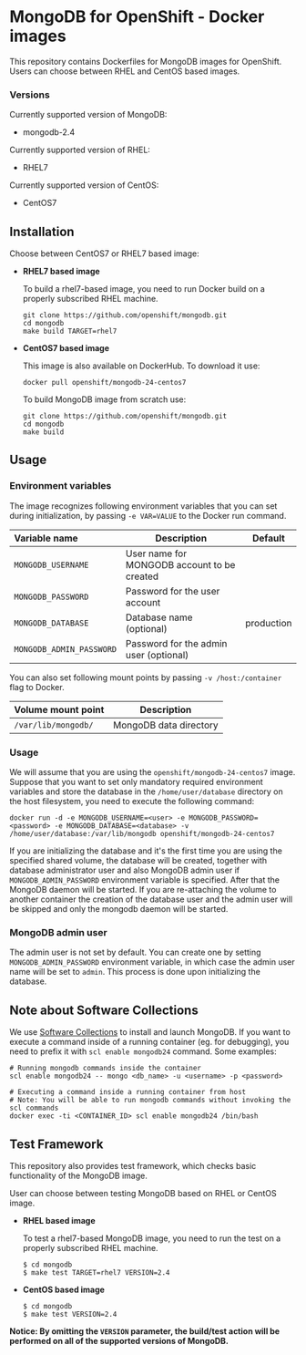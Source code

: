 # MongoDB for OpenShift - Docker images

This repository contains Dockerfiles for MongoDB images for OpenShift. Users can choose between RHEL and CentOS based images.

### Versions

Currently supported version of MongoDB:

* mongodb-2.4

Currently supported version of RHEL:

* RHEL7

Currently supported version of CentOS:

* CentOS7


## Installation
Choose between CentOS7 or RHEL7 based image:

*  **RHEL7 based image**

	To build a rhel7-based image, you need to run Docker build on a properly subscribed RHEL machine.

	```console
	git clone https://github.com/openshift/mongodb.git
	cd mongodb
	make build TARGET=rhel7
	```

*  **CentOS7 based image**

	This image is also available on DockerHub. To download it use:

	```console
	docker pull openshift/mongodb-24-centos7
	```

	To build MongoDB image from scratch use:

	```console
	git clone https://github.com/openshift/mongodb.git
	cd mongodb
	make build
	```

## Usage

### Environment variables

The image recognizes following environment variables that you can set during initialization, by passing `-e VAR=VALUE` to the Docker run command.

|    Variable name          |    Description                              |   Default  |
| :------------------------ | -----------------------------------------   | ---------- |
|  `MONGODB_USERNAME`           | User name for MONGODB account to be created |
|  `MONGODB_PASSWORD`       | Password for the user account               |
|  `MONGODB_DATABASE`       | Database name (optional)                    | production |
|  `MONGODB_ADMIN_PASSWORD` | Password for the admin user (optional)      |

You can also set following mount points by passing `-v /host:/container` flag to Docker.

|  Volume mount point    | Description            |
| :--------------------- | ---------------------- |
|  `/var/lib/mongodb/`   | MongoDB data directory |


### Usage

We will assume that you are using the `openshift/mongodb-24-centos7` image. Suppose that you want to set only mandatory required environment variables and store the database in the `/home/user/database` directory on the host filesystem, you need to execute the following command:

```console
docker run -d -e MONGODB_USERNAME=<user> -e MONGODB_PASSWORD=<password> -e MONGODB_DATABASE=<database> -v /home/user/database:/var/lib/mongodb openshift/mongodb-24-centos7
```

If you are initializing the database and it's the first time you are using the specified shared volume, the database will be created, together with database administrator user and also MongoDB admin user if `MONGODB_ADMIN_PASSWORD` environment variable is specified. After that the MongoDB daemon will be started.  If you are re-attaching the volume to another container the creation of the database user and the admin user will be skipped and only the mongodb daemon will be started.


### MongoDB admin user
The admin user is not set by default. You can create one by setting `MONGODB_ADMIN_PASSWORD` environment variable, in which case the admin user name will be set to `admin`. This process is done upon initializing the database.


## Note about Software Collections
We use [Software Collections](https://www.softwarecollections.org/) to install and launch MongoDB. If you want to execute a command inside of a running container (eg. for debugging), you need to prefix it with `scl enable mongodb24` command. Some examples:

```console
# Running mongodb commands inside the container
scl enable mongodb24 -- mongo <db_name> -u <username> -p <password>

# Executing a command inside a running container from host
# Note: You will be able to run mongodb commands without invoking the scl commands
docker exec -ti <CONTAINER_ID> scl enable mongodb24 /bin/bash
```

## Test Framework

This repository also provides test framework, which checks basic functionality of the MongoDB image.

User can choose between testing MongoDB based on RHEL or CentOS image.

*  **RHEL based image**

    To test a rhel7-based MongoDB image, you need to run the test on a properly
    subscribed RHEL machine.

    ```
    $ cd mongodb
    $ make test TARGET=rhel7 VERSION=2.4
    ```

*  **CentOS based image**

    ```
    $ cd mongodb
    $ make test VERSION=2.4
    ```

**Notice: By omitting the `VERSION` parameter, the build/test action will be performed
on all of the supported versions of MongoDB.**

